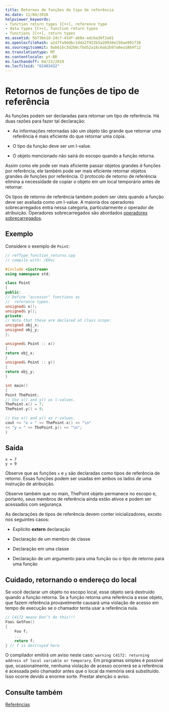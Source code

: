 ```yaml
---
title: Retornos de funções de tipo de referência
ms.date: 11/04/2016
helpviewer_keywords:
- function return types [C++], reference type
- data types [C++], function return types
- functions [C++], return types
ms.assetid: 5b73be1d-2dc7-41df-ab0a-adcba36f2ad1
ms.openlocfilehash: a2d7fa9ddbc1d4a2f922b5a20930e150ae991f38
ms.sourcegitcommit: 0ab61bc3d2b6cfbd52a16c6ab2b97a8ea1864f12
ms.translationtype: MT
ms.contentlocale: pt-BR
ms.lasthandoff: 04/23/2019
ms.locfileid: "62403432"
---
```

# <a name="reference-type-function-returns"></a>Retornos de funções de tipo de referência

As funções podem ser declaradas para retornar um tipo de referência. Há duas razões para fazer tal declaração:

- As informações retornadas são um objeto tão grande que retornar uma referência é mais eficiente do que retornar uma cópia.

- O tipo da função deve ser um l-value.

- O objeto mencionado não sairá do escopo quando a função retorna.

Assim como ele pode ser mais eficiente passar objetos grandes *à* funções por referência, ele também pode ser mais eficiente retornar objetos grandes *de* funções por referência. O protocolo de retorno de referência elimina a necessidade de copiar o objeto em um local temporário antes de retornar.

Os tipos de retorno de referência também podem ser úteis quando a função deve ser avaliada como um l-value. A maioria dos operadores sobrecarregados entra nessa categoria, particularmente o operador de atribuição. Operadores sobrecarregados são abordados [operadores sobrecarregados](../cpp/operator-overloading.md).

## <a name="example"></a>Exemplo

Considere o exemplo de `Point`:

```cpp
// refType_function_returns.cpp
// compile with: /EHsc

#include <iostream>
using namespace std;

class Point
{
public:
// Define "accessor" functions as
//  reference types.
unsigned& x();
unsigned& y();
private:
// Note that these are declared at class scope:
unsigned obj_x;
unsigned obj_y;
};

unsigned& Point :: x()
{
return obj_x;
}
unsigned& Point :: y()
{
return obj_y;
}

int main()
{
Point ThePoint;
// Use x() and y() as l-values.
ThePoint.x() = 7;
ThePoint.y() = 9;

// Use x() and y() as r-values.
cout << "x = " << ThePoint.x() << "\n"
<< "y = " << ThePoint.y() << "\n";
}
```

## <a name="output"></a>Saída

```Output
x = 7
y = 9
```

Observe que as funções `x` e `y` são declaradas como tipos de referência de retorno. Essas funções podem ser usadas em ambos os lados de uma instrução de atribuição.

Observe também que no main, ThePoint objeto permanece no escopo e, portanto, seus membros de referência ainda estão ativos e podem ser acessados com segurança.

As declarações de tipos de referência devem conter inicializadores, exceto nos seguintes casos:

- Explícito **extern** declaração

- Declaração de um membro de classe

- Declaração em uma classe

- Declaração de um argumento para uma função ou o tipo de retorno para uma função

## <a name="caution-returning-address-of-local"></a>Cuidado, retornando o endereço do local

Se você declarar um objeto no escopo local, esse objeto será destruído quando a função retorna. Se a função retorna uma referência a esse objeto, que fazem referência provavelmente causará uma violação de acesso em tempo de execução se o chamador tenta usar a referência nula.

```cpp
// C4172 means Don’t do this!!!
Foo& GetFoo()
{
    Foo f;
    ...
    return f;
} // f is destroyed here
```

O compilador emitirá um aviso neste caso: `warning C4172: returning address of local variable or temporary`. Em programas simples é possível que, ocasionalmente, nenhuma violação de acesso ocorrerá se a referência é acessada pelo chamador antes que o local da memória será substituído. Isso ocorre devido a enorme sorte. Prestar atenção o aviso.

## <a name="see-also"></a>Consulte também

[Referências](../cpp/references-cpp.md)